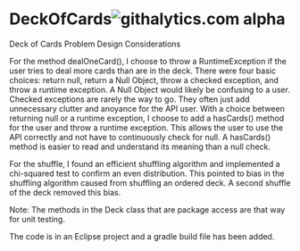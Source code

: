 DeckOfCards![githalytics.com alpha](https://cruel-carlota.pagodabox.com/733a0b3e6c796789981fd14298565737 "githalytics.com")
===========

Deck of Cards Problem Design Considerations

For the method dealOneCard(), I choose to throw a RuntimeException if the user tries to deal more cards than are in the deck.  There were four basic choices: return null, return a Null Object, throw a checked exception, and throw a runtime exception.  A Null Object would likely be confusing to a user.  Checked exceptions are rarely the way to go.  They often just add unnecessary clutter and anoyance for the API user.  With a choice between returning null or a runtime exception, I choose to add a hasCards() method for the user and throw a runtime exception.  This allows the user to use the API correctly and not have to continuously check for null.  A hasCards() method is easier to read and understand its meaning than a null check.

For the shuffle, I found an efficient shuffling algorithm and implemented a chi-squared test to confirm an even distribution.  This pointed to bias in the shuffling algorithm caused from shuffling an ordered deck.  A second shuffle of the deck removed this bias.

Note:  The methods in the Deck class that are package access are that way for unit testing.

The code is in an Eclipse project and a gradle build file has been added. 


